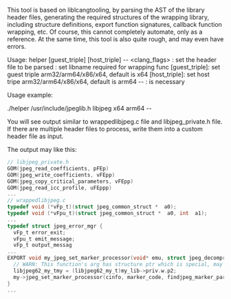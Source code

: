 This tool is based on liblcangtooling, by parsing the AST of the library header files, generating the required structures of the wrapping library, including structure definitions, export function signatures, callback function wrapping, etc. Of course, this cannot completely automate, only as a reference. At the same time, this tool is also quite rough, and may even have errors.

Usage:
    helper <filename> <libname> [guest_triple] [host_triple] -- <clang_flags>
            <filename> : set the header file to be parsed
            <libname>  : set libname required for wrapping func
            [guest_triple]: set guest triple arm32/arm64/x86/x64, default is x64
            [host_triple]: set host tripe arm32/arm64/x86/x64, default is arm64
            -- : is necessary

Usage example:

./helper /usr/include/jpeglib.h libjpeg x64 arm64 --

You will see output similar to wrappedlibjpeg.c file and libjpeg_private.h file. If there are multiple header files to process, write them into a custom header file as input.

The output may like this:
```c
// libjpeg_private.h
GOM(jpeg_read_coefficients, pFEp)
GOM(jpeg_write_coefficients, vFEpp)
GOM(jpeg_copy_critical_parameters, vFEpp)
GOM(jpeg_read_icc_profile, uFEppp)
...
// wrappedlibjpeg.c
typedef void (*vFp_t)(struct jpeg_common_struct *  a0);
typedef void (*vFpu_t)(struct jpeg_common_struct *  a0, int  a1);
...
typedef struct jpeg_error_mgr {
  vFp_t error_exit;
  vFpu_t emit_message;
  vFp_t output_messag
...
EXPORT void my_jpeg_set_marker_processor(void* emu, struct jpeg_decompress_struct * cinfo, int  marker_code, void *  routine) {
  // WARN: This function's arg has structure ptr which is special, may be need wrap it for host
  libjpeg62_my_tmy = (libjpeg62_my_t)my_lib->priv.w.p2;
  my->jpeg_set_marker_processor(cinfo, marker_code, findjpeg_marker_parser_methodFct(routine))
}
...
```

